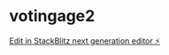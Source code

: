 # votingage2

[Edit in StackBlitz next generation editor ⚡️](https://stackblitz.com/~/github.com/wanderson03/votingage2)